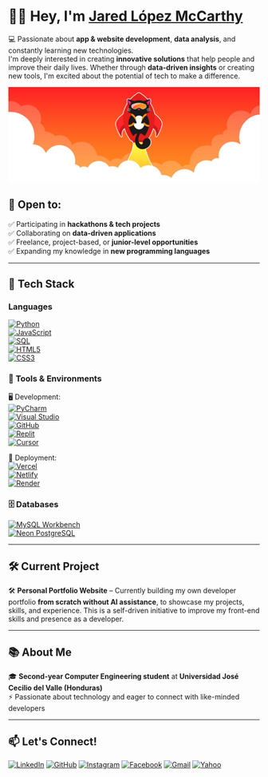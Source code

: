 # 👋🏽 Hey, I'm [Jared López McCarthy](https://github.com/JaredMcCarthy)

💻 Passionate about **app & website development**, **data analysis**, and constantly learning new technologies.  
I'm deeply interested in creating **innovative solutions** that help people and improve their daily lives. Whether through **data-driven insights** or creating new tools, I'm excited about the potential of tech to make a difference.

![Banner](https://raw.githubusercontent.com/JaredMcCarthy/JaredMcCarthy/main/githubbanner.png)
<!-- Asegúrate de subir la imagen a tu repo y nombrarla exactamente "banner.png" -->

## 🌟 Open to:  
✅ Participating in **hackathons & tech projects**  
✅ Collaborating on **data-driven applications**  
✅ Freelance, project-based, or **junior-level opportunities**  
✅ Expanding my knowledge in **new programming languages**

---

## 🚀 Tech Stack  

### **Languages**  
[![Python](https://img.shields.io/badge/Python-%233776AB.svg?style=for-the-badge&logo=python&logoColor=white)]()  
[![JavaScript](https://img.shields.io/badge/JavaScript-%23323330.svg?style=for-the-badge&logo=javascript&logoColor=F7DF1E)]()  
[![SQL](https://img.shields.io/badge/SQL-%234479A1.svg?style=for-the-badge&logo=mysql&logoColor=white)]()  
[![HTML5](https://img.shields.io/badge/HTML5-%23E34F26.svg?style=for-the-badge&logo=html5&logoColor=white)]()  
[![CSS3](https://img.shields.io/badge/CSS3-%231572B6.svg?style=for-the-badge&logo=css3&logoColor=white)]()  

### 🧰 **Tools & Environments**  
🖥️ Development:  
[![PyCharm](https://img.shields.io/badge/PyCharm-%234B4B6A.svg?style=for-the-badge&logo=jetbrains&logoColor=white)]()  
[![Visual Studio](https://img.shields.io/badge/Visual%20Studio-%235C2D91.svg?style=for-the-badge&logo=visualstudio&logoColor=white)]()  
[![GitHub](https://img.shields.io/badge/GitHub-%23181717.svg?style=for-the-badge&logo=github&logoColor=white)]()  
[![Replit](https://img.shields.io/badge/Replit-%23000000.svg?style=for-the-badge&logo=replit&logoColor=white)]()  
[![Cursor](https://img.shields.io/badge/Cursor-%23000000.svg?style=for-the-badge&logoColor=white)]()  

🚀 Deployment:  
[![Vercel](https://img.shields.io/badge/Vercel-%23000000.svg?style=for-the-badge&logo=vercel&logoColor=white)]()  
[![Netlify](https://img.shields.io/badge/Netlify-%2300C7B7.svg?style=for-the-badge&logo=netlify&logoColor=white)]()  
[![Render](https://img.shields.io/badge/Render-%233f4f75.svg?style=for-the-badge&logoColor=white)]()  

### 🗄️ **Databases**  
[![MySQL Workbench](https://img.shields.io/badge/MySQL%20Workbench-%234479A1.svg?style=for-the-badge&logo=mysql&logoColor=white)]()  
[![Neon PostgreSQL](https://img.shields.io/badge/Neon%20PostgreSQL-%23336791.svg?style=for-the-badge&logo=postgresql&logoColor=white)]()  

---

## 🛠️ Current Project  
🛠️ **Personal Portfolio Website** – Currently building my own developer portfolio **from scratch without AI assistance**, to showcase my projects, skills, and experience. This is a self-driven initiative to improve my front-end skills and presence as a developer.

---

## 📚 About Me  
🎓 **Second-year Computer Engineering student** at **Universidad José Cecilio del Valle (Honduras)**  
⚡ Passionate about technology and eager to connect with like-minded developers  

---

## 📫 Let's Connect!

[![LinkedIn](https://img.shields.io/badge/LinkedIn-%230077B5.svg?style=for-the-badge&logo=linkedin&logoColor=white)](https://www.linkedin.com/in/jared-mccarthy-466386288) 
[![GitHub](https://img.shields.io/badge/GitHub-%23181717.svg?style=for-the-badge&logo=github&logoColor=white)](https://github.com/JaredMcCarthy) 
[![Instagram](https://img.shields.io/badge/Instagram-%23E4405F.svg?style=for-the-badge&logo=instagram&logoColor=white)](https://www.instagram.com/_jaredmccarthy) 
[![Facebook](https://img.shields.io/badge/Facebook-%231877F2.svg?style=for-the-badge&logo=facebook&logoColor=white)](https://www.facebook.com/share/1UKVcHmyu3) 
[![Gmail](https://img.shields.io/badge/Email-%23D14836.svg?style=for-the-badge&logo=gmail&logoColor=white)](mailto:jared.lopezmccarthy05@gmail.com) 
[![Yahoo](https://img.shields.io/badge/Yahoo%20Mail-%2354008B.svg?style=for-the-badge&logo=yahoo&logoColor=white)](mailto:jared.lopezdev@yahoo.com)
